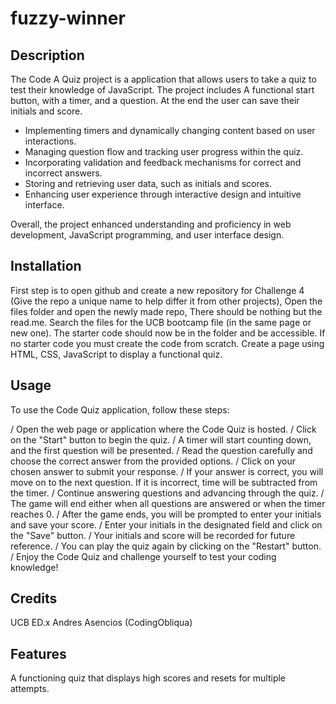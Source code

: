 # fuzzy-winner
## Description

The Code A Quiz project is a application that allows users to take a quiz to test their knowledge of JavaScript. The project includes A functional start button, with a timer, and a question. At the end the user can save their initials and score.

- Implementing timers and dynamically changing content based on user interactions.
- Managing question flow and tracking user progress within the quiz.
- Incorporating validation and feedback mechanisms for correct and incorrect answers.
- Storing and retrieving user data, such as initials and scores.
- Enhancing user experience through interactive design and intuitive interface.

Overall, the project enhanced understanding and proficiency in web development, JavaScript programming, and user interface design.



## Installation
First step is to open github and create a new repository for Challenge 4 (Give the repo a unique name to help differ it from other projects), Open the files folder and open the newly made repo, There should be nothing but the read.me. Search the files for the UCB bootcamp file (in the same page or new one). The starter code should now be in the folder and be accessible. If no starter code you must create the code from scratch. Create a page using HTML, CSS, JavaScript to display a functional quiz. 
## Usage
To use the Code Quiz application, follow these steps:

/ Open the web page or application where the Code Quiz is hosted.
/ Click on the "Start" button to begin the quiz.
/ A timer will start counting down, and the first question will be presented.
/ Read the question carefully and choose the correct answer from the provided options.
/ Click on your chosen answer to submit your response.
/ If your answer is correct, you will move on to the next question. If it is incorrect, time will be subtracted from the timer.
/ Continue answering questions and advancing through the quiz.
/ The game will end either when all questions are answered or when the timer reaches 0.
/ After the game ends, you will be prompted to enter your initials and save your score.
/ Enter your initials in the designated field and click on the "Save" button.
/ Your initials and score will be recorded for future reference.
/ You can play the quiz again by clicking on the "Restart" button.
/ Enjoy the Code Quiz and challenge yourself to test your coding knowledge!
## Credits
UCB ED.x Andres Asencios (CodingObliqua)
## Features

A functioning quiz that displays high scores and resets for multiple attempts.

